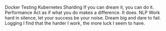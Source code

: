 Docker Testing Kubernetes Sharding If you can dream it, you can do it. Performance Act as if what you do makes a difference. It does. NLP Work hard in silence, let your success be your noise. Dream big and dare to fail. Logging I find that the harder I work, the more luck I seem to have.

